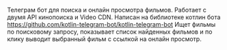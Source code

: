 Телеграм бот для поиска и онлайн просмотра фильмов.
Работает с двумя API кинопоиска и Video CDN.
Написан на библиотеке котлин бота https://github.com/kotlin-telegram-bot/kotlin-telegram-bot
Ищет фильмы по поисковому запросу, показывает список найденных фильмов и по клику выводит выбранный фильм с ссылкой на онлайн просмотр.
